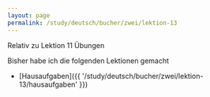```yaml
---
layout: page
permalink: /study/deutsch/bucher/zwei/lektion-13
---
```


Relativ zu Lektion 11 Übungen

Bisher habe ich die folgenden Lektionen gemacht

* [Hausaufgaben]({{ '/study/deutsch/bucher/zwei/lektion-13/hausaufgaben' }})
